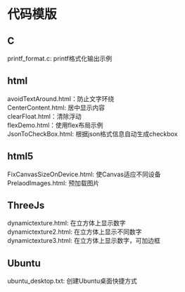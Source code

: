 # 代码模版

## C
printf_format.c: printf格式化输出示例  

## html 
avoidTextAround.html：防止文字环绕  
CenterContent.html: 居中显示内容  
clearFloat.html：清除浮动  
flexDemo.html：使用flex布局示例  
JsonToCheckBox.html: 根据json格式信息自动生成checkbox  

## html5
FixCanvasSizeOnDevice.html: 使Canvas适应不同设备  
PrelaodImages.html: 预加载图片  


## ThreeJs
dynamictexture.html: 在立方体上显示数字  
dynamictexture2.html: 在立方体上显示不同数字  
dynamictexture3.html: 在立方体上显示数字，可加边框

## Ubuntu
ubuntu_desktop.txt: 创建Ubuntu桌面快捷方式
